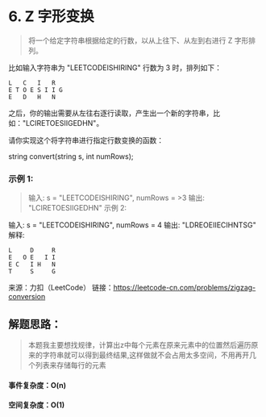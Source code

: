 # 6. Z 字形变换
>将一个给定字符串根据给定的行数，以从上往下、从左到右进行 Z 字形排列。

比如输入字符串为 "LEETCODEISHIRING" 行数为 3 时，排列如下：
```
L   C   I   R
E T O E S I I G
E   D   H   N
```
之后，你的输出需要从左往右逐行读取，产生出一个新的字符串，比如："LCIRETOESIIGEDHN"。

请你实现这个将字符串进行指定行数变换的函数：

string convert(string s, int numRows);
### 示例 1:

>输入: s = "LEETCODEISHIRING", numRows = >3
>输出: "LCIRETOESIIGEDHN"
>示例 2:

输入: s = "LEETCODEISHIRING", numRows = 4
输出: "LDREOEIIECIHNTSG"
解释:
```
L     D     R
E   O E   I I
E C   I H   N
T     S     G
```
来源：力扣（LeetCode）
链接：https://leetcode-cn.com/problems/zigzag-conversion

## 解题思路：
>本题我主要想找规律，计算出z中每个元素在原来元素中的位置然后遍历原来的字符串就可以得到最终结果,这样做就不会占用太多空间，不用再开几个列表来存储每行的元素
#### 事件复杂度：O(n)
#### 空间复杂度：O(1)
